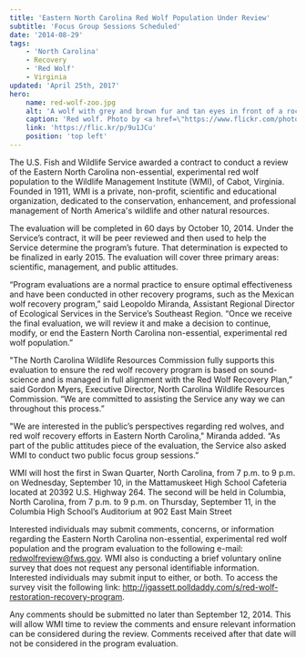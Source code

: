 ```yaml
---
title: 'Eastern North Carolina Red Wolf Population Under Review'
subtitle: 'Focus Group Sessions Scheduled'
date: '2014-08-29'
tags:
    - 'North Carolina'
    - Recovery
    - 'Red Wolf'
    - Virginia
updated: 'April 25th, 2017'
hero:
    name: red-wolf-zoo.jpg
    alt: 'A wolf with grey and brown fur and tan eyes in front of a rock wall.'
    caption: 'Red wolf. Photo by <a href=\"https://www.flickr.com/photos/ucumari/\">Valerie</a>, <a href=\"https://creativecommons.org/licenses/by-nc-nd/2.0/\">CC BY-NC-ND 2.0</a>.'
    link: 'https://flic.kr/p/9u1JCu'
    position: 'top left'
---
```


The U.S. Fish and Wildlife Service awarded a contract to conduct a review of the Eastern North Carolina non-essential, experimental red wolf population to the Wildlife Management Institute (WMI), of Cabot, Virginia.  Founded in 1911, WMI is a private, non-profit, scientific and educational organization, dedicated to the conservation, enhancement, and professional management of North America's wildlife and other natural resources.

The evaluation will be completed in 60 days by October 10, 2014.  Under the Service’s contract, it will be peer reviewed and then used to help the Service determine the program’s future.  That determination is expected to be finalized in early 2015.  The evaluation will cover three primary areas: scientific, management, and public attitudes.

“Program evaluations are a normal practice to ensure optimal effectiveness and have been conducted in other recovery programs, such as the Mexican wolf recovery program,” said Leopoldo Miranda, Assistant Regional Director of Ecological Services in the Service’s Southeast Region.  “Once we receive the final evaluation, we will review it and make a decision to continue, modify, or end the Eastern North Carolina non-essential, experimental red wolf population.”

"The North Carolina Wildlife Resources Commission fully supports this evaluation to ensure the red wolf recovery program is based on sound-science and is managed in full alignment with the Red Wolf Recovery Plan,” said Gordon Myers, Executive Director, North Carolina Wildlife Resources Commission.  “We are committed to assisting the Service any way we can throughout this process.”

"We are interested in the public’s perspectives regarding red wolves, and red wolf recovery efforts in Eastern North Carolina," Miranda added.  “As part of the public attitudes piece of the evaluation, the Service also asked WMI to conduct two public focus group sessions.” 

WMI will host the first in Swan Quarter, North Carolina, from 7 p.m. to 9 p.m. on Wednesday, September 10, in the Mattamuskeet High School Cafeteria located at 20392 U.S. Highway 264.  The second will be held in Columbia, North Carolina, from 7 p.m. to 9 p.m. on Thursday, September 11, in the Columbia High School’s Auditorium at 902 East Main Street

Interested individuals may submit comments, concerns, or information regarding the Eastern North Carolina non-essential, experimental red wolf population and the program evaluation to the following e-mail: redwolfreview@fws.gov.  WMI also is conducting a brief voluntary online survey that does not request any personal identifiable information.  Interested individuals may submit input to either, or both.   To access the survey visit the following link: http://jgassett.polldaddy.com/s/red-wolf-restoration-recovery-program.

Any comments should be submitted no later than September 12, 2014.  This will allow WMI time to review the comments and ensure relevant information can be considered during the review.  Comments received after that date will not be considered in the program evaluation.
